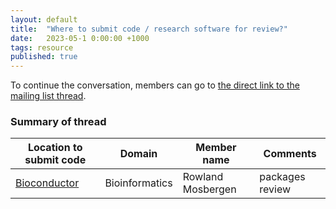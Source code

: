 ```yaml
---
layout: default
title:  "Where to submit code / research software for review?"
date:   2023-05-1 0:00:00 +1000
tags: resource
published: true        
---
```


To continue the conversation, members can go to [the direct link to the mailing list thread](https://groups.google.com/g/rse-nz-au/c/lvzka29_5I4/m/3kedCoDTAQAJ).

### Summary of thread

|Location to submit code|Domain|Member name|Comments|
|------------|------------|------------|------------|
|[Bioconductor](https://contributions.bioconductor.org/r-code.html)| Bioinformatics|Rowland Mosbergen|packages review|



